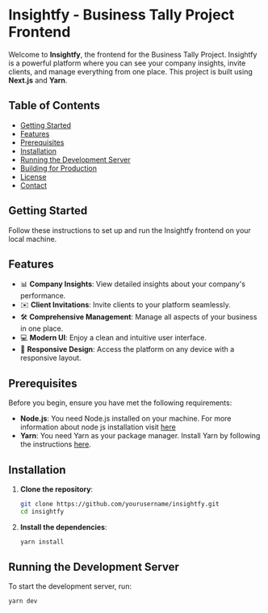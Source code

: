 # Insightfy - Business Tally Project Frontend

Welcome to **Insightfy**, the frontend for the Business Tally Project. Insightfy is a powerful platform where you can see your company insights, invite clients, and manage everything from one place. This project is built using **Next.js** and **Yarn**.

## Table of Contents

- [Getting Started](#getting-started)
- [Features](#features)
- [Prerequisites](#prerequisites)
- [Installation](#installation)
- [Running the Development Server](#running-the-development-server)
- [Building for Production](#building-for-production)
- [License](#license)
- [Contact](#contact)

## Getting Started

Follow these instructions to set up and run the Insightfy frontend on your local machine.

## Features

- 📊 **Company Insights**: View detailed insights about your company's performance.
- ✉️ **Client Invitations**: Invite clients to your platform seamlessly.
- 🛠️ **Comprehensive Management**: Manage all aspects of your business in one place.
- 💻 **Modern UI**: Enjoy a clean and intuitive user interface.
- 📱 **Responsive Design**: Access the platform on any device with a responsive layout.

## Prerequisites

Before you begin, ensure you have met the following requirements:

- **Node.js**: You need Node.js installed on your machine. For more information about node js installation visit  [here](https://github.com/powerbi-tally/businessinsight-tally-backend)
- **Yarn**: You need Yarn as your package manager. Install Yarn by following the instructions [here](https://classic.yarnpkg.com/en/docs/install).

## Installation

1. **Clone the repository**:

    ```bash
    git clone https://github.com/yourusername/insightfy.git
    cd insightfy
    ```

2. **Install the dependencies**:

    ```bash
    yarn install
    ```

## Running the Development Server

To start the development server, run:

```bash
yarn dev
